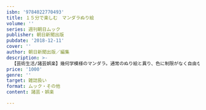 ```yaml
---
isbn: '9784022770493'
title: １５分で楽しむ　マンダラぬり絵
volume: ''
series: 週刊朝日ムック
publisher: 朝日新聞出版
pubdate: '2018-12-11'
cover: ''
author: 朝日新聞出版／編集
description: >-
  【芸術生活/諸芸娯楽】幾何学模様のマンダラ。通常のぬり絵と異り、色に制限がなく自由な発想で描けるうえ、絵心がない人でもただ指を動かすだけで作品が完成するので満足感を得ることができる。簡単な作業なので誰でも集中でき、ストレス解消に最適。
price: '1000'
genre: ''
target: 雑誌扱い
format: ムック・その他
content: 諸芸・娯楽

---
```

